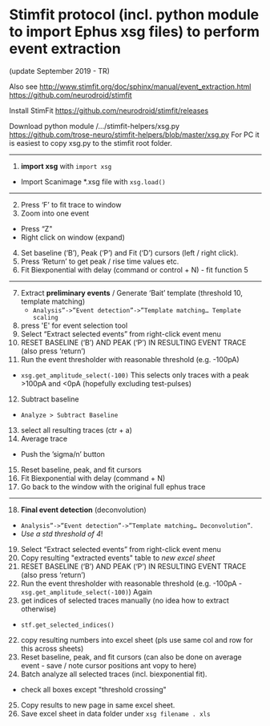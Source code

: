 # Stimfit protocol (incl. python module to import Ephus xsg files) to perform event extraction

(update September 2019 - TR)

Also see
http://www.stimfit.org/doc/sphinx/manual/event_extraction.html
https://github.com/neurodroid/stimfit

Install StimFit
https://github.com/neurodroid/stimfit/releases

Download python module
/.../stimfit-helpers/xsg.py
https://github.com/trose-neuro/stimfit-helpers/blob/master/xsg.py
For PC it is easiest to copy xsg.py to the stimfit root folder.

---
1. **import xsg** with `import xsg`
  - Import Scanimage *.xsg file with `xsg.load()`
---  
2. Press ‘F’ to fit trace to window  
3. Zoom into one event
  - Press “Z"
  - Right click on window (expand)
4. Set baseline (‘B’), Peak (‘P’) and Fit (‘D’) cursors (left / right click).
5. Press ‘Return’ to get peak / rise time values etc.
6. Fit Biexponential with delay (command or control  + N) - fit function 5
---
7. Extract **preliminary events** / Generate ‘Bait’ template (threshold 10, template matching)
   - `Analysis”->”Event detection”->”Template matching… Template scaling`
8. press 'E' for event selection tool
9. Select “Extract selected events” from right-click event menu
10. RESET BASELINE (‘B’) AND PEAK (‘P’) IN RESULTING EVENT TRACE (also press ‘return’)
11. Run the event thresholder with reasonable threshold (e.g. -100pA)
 - `xsg.get_amplitude_select(-100)` This selects only traces with a peak >100pA and <0pA (hopefully excluding test-pulses)
12. Subtract baseline
  - `Analyze > Subtract Baseline`
13. select all resulting traces (ctr + a)
14. Average trace
   - Push the ’sigma/n’ button
15. Reset baseline, peak, and fit cursors
16. Fit Biexponential with delay (command + N)
17. Go back to the window with the original full ephus trace
---
18. **Final event detection** (deconvolution)
  - `Analysis”->”Event detection”->”Template matching… Deconvolution”`.
  - *Use a std threshold of 4*!
19. Select “Extract selected events” from right-click event menu
20. Copy resulting "extracted events" table to *new excel sheet*
21. RESET BASELINE (‘B’) AND PEAK (‘P’) IN RESULTING EVENT TRACE (also press ‘return’)
22. Run the event thresholder with reasonable threshold (e.g. -100pA - `xsg.get_amplitude_select(-100)`) Again
23. get indices of selected traces manually (no idea how to extract otherwise)
  - `stf.get_selected_indices()`
22. copy resulting numbers into excel sheet (pls use same col and row for this across sheets)
23. Reset baseline, peak, and fit cursors (can also be done on average event - save / note cursor positions ant vopy to here)
24. Batch analyze all selected traces (incl. biexponential fit).
  - check all boxes except "threshold crossing"
25. Copy results to new page in same excel sheet.
26. Save excel sheet in data folder under `xsg filename . xls`
